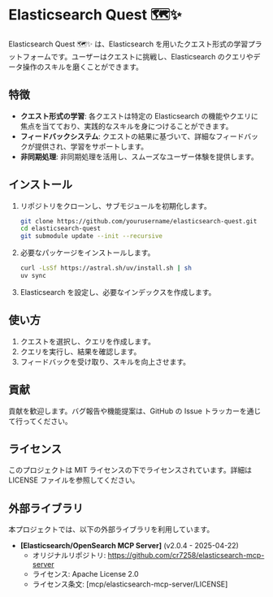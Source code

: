 # Elasticsearch Quest 🗺️✨

Elasticsearch Quest 🗺️✨ は、Elasticsearch を用いたクエスト形式の学習プラットフォームです。ユーザーはクエストに挑戦し、Elasticsearch のクエリやデータ操作のスキルを磨くことができます。

## 特徴

- **クエスト形式の学習**: 各クエストは特定の Elasticsearch の機能やクエリに焦点を当てており、実践的なスキルを身につけることができます。
- **フィードバックシステム**: クエストの結果に基づいて、詳細なフィードバックが提供され、学習をサポートします。
- **非同期処理**: 非同期処理を活用し、スムーズなユーザー体験を提供します。

## インストール

1. リポジトリをクローンし、サブモジュールを初期化します。

   ```bash
   git clone https://github.com/yourusername/elasticsearch-quest.git
   cd elasticsearch-quest
   git submodule update --init --recursive
   ```

2. 必要なパッケージをインストールします。

   ```bash
   curl -LsSf https://astral.sh/uv/install.sh | sh
   uv sync
   ```

3. Elasticsearch を設定し、必要なインデックスを作成します。

## 使い方

1. クエストを選択し、クエリを作成します。
2. クエリを実行し、結果を確認します。
3. フィードバックを受け取り、スキルを向上させます。

## 貢献

貢献を歓迎します。バグ報告や機能提案は、GitHub の Issue トラッカーを通じて行ってください。

## ライセンス

このプロジェクトは MIT ライセンスの下でライセンスされています。詳細は LICENSE ファイルを参照してください。

## 外部ライブラリ

本プロジェクトでは、以下の外部ライブラリを利用しています。

* **[Elasticsearch/OpenSearch MCP Server]** (v2.0.4 - 2025-04-22)
    * オリジナルリポジトリ: https://github.com/cr7258/elasticsearch-mcp-server
    * ライセンス: Apache License 2.0
    * ライセンス条文: [mcp/elasticsearch-mcp-server/LICENSE]
